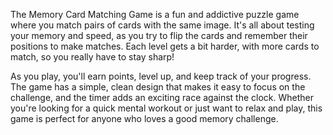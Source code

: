 The Memory Card Matching Game is a fun and addictive puzzle game where you match pairs of cards with the same image. It's all about testing your memory and speed, as you try to flip the cards and remember their positions to make matches. Each level gets a bit harder, with more cards to match, so you really have to stay sharp!

As you play, you'll earn points, level up, and keep track of your progress. The game has a simple, clean design that makes it easy to focus on the challenge, and the timer adds an exciting race against the clock. Whether you're looking for a quick mental workout or just want to relax and play, this game is perfect for anyone who loves a good memory challenge.
